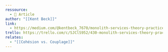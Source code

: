 ```yaml
---
ressource:
  - 📰 Article
author: "[[Kent Beck]]"
link:
  - https://medium.com/@kentbeck_7670/monolith-services-theory-practice-617e4546a879
trello: https://trello.com/c/SJClS952/430-monolith-services-theory-practice-by-kent-beck-oct-2020-medium
relates:
  - "[[Cohésion vs. Couplage]]"
---
```


